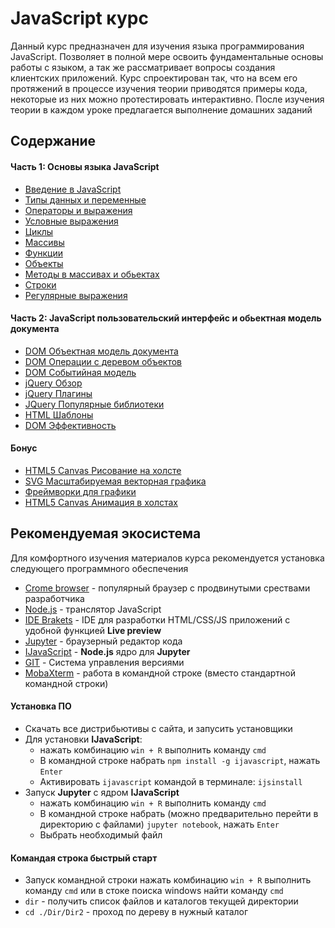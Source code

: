 # JavaScript курс

Данный курс предназначен для изучения языка программирования JavaScript. Позволяет в полной мере освоить фундаментальные основы работы с языком, а так же рассматривает вопросы создания клиентских приложений. Курс спроектирован так, что на всем его протяжений в процессе изучения теории приводятся примеры кода, некоторые из них можно протестировать интерактивно. После изучения теории в каждом уроке предлагается выполнение домашних заданий

## Содержание

#### Часть 1: Основы языка JavaScript
- [Введение в JavaScript](JavaScript-основы/01-Введение-в-JavaScript)
- [Типы данных и переменные](JavaScript-основы/02-Типы-данных-и-переменные)
- [Операторы и выражения](JavaScript-основы/03-Операторы-и-выражения)
- [Условные выражения](JavaScript-основы/04-Условные-выражения)
- [Циклы](JavaScript-основы/05-Циклы)
- [Массивы](JavaScript-основы/06-Массивы)
- [Функции](JavaScript-основы/07-Функции)
- [Объекты](JavaScript-основы/08-Объекты)
- [Методы в массивах и обьектах](./JavaScript-основы/09-Методы-в-массивах-и-обьектах)
- [Строки](JavaScript-основы/10-Строки)
- [Регулярные выражения](JavaScript-основы/11-Регулярные-выражения)

#### Часть 2: JavaScript пользовательский интерфейс и обьектная модель документа
- [DOM Объектная модель документа](JavaScript-UI-and-DOM/01-DOM-Объектная-модель-документа)
- [DOM Операции с деревом объектов](JavaScript-UI-and-DOM/02-DOM-Операции-с-деревом-объектов)
- [DOM Событийная модель](JavaScript-UI-and-DOM/03-DOM-Событийная-модель)
- [jQuery Обзор](JavaScript-UI-and-DOM/04-jQuer-Обзор)
- [jQuery Плагины](JavaScript-UI-and-DOM/05-jQuery-Плагины)
- [JQuery Популярные библиотеки](JavaScript-UI-and-DOM/06-JQuery-Популярные-библиотеки)
- [HTML Шаблоны](JavaScript-UI-and-DOM/07-HTML-Шаблоны)
- [DOM Эффективность](JavaScript-UI-and-DOM/08-DOM-Эффективность)

#### Бонус
- [HTML5 Canvas Рисование на холсте](JavaScript-UI-and-DOM/09-HTML5-Canvas-Рисование-на-холсте)
- [SVG Масштабируемая векторная графика](JavaScript-UI-and-DOM/10-SVG-Масштабируемая-векторная-графика)
- [Фреймворки для графики](JavaScript-UI-and-DOM/11-Фреймворки-для-графики)
- [HTML5 Canvas Анимация в холстах](JavaScript-UI-and-DOM/12-HTML5-Canvas-Анимация-в-холстах)

## Рекомендуемая экосистема
Для комфортного изучения материалов курса рекомендуется установка следующего программного обеспечения
- [Crome browser](https://google.ru/chrome/browser/desktop) - популярный браузер с продвинутыми срествами разработчика
- [Node.js](https://nodejs.org/en) - транслятор JavaScript
- [IDE Brakets](http://brackets.io) - IDE для разработки HTML/CSS/JS приложений с удобной функцией **Live preview**
- [Jupyter](https://www.continuum.io/downloads) - браузерный редактор кода
- [IJavaScript](http://n-riesco.github.io/ijavascript) - **Node.js** ядро для **Jupyter**
- [GIT](https://git-scm.com/downloads) - Система управления версиями
- [MobaXterm](http://mobaxterm.mobatek.net) - работа в командной строке (вместо стандартной командной строки)

#### Установка ПО
- Скачать все дистрибьютивы с сайта, и запусить установщики
- Для установки **IJavaScript**:
  -  нажать комбинацию `win + R` выполнить команду `cmd`
  - В командной строке набрать `npm install -g ijavascript`, нажать `Enter`
  - Активировать `ijavascript` командой в терминале: `ijsinstall`
- Запуск **Jupyter** с ядром **IJavaScript**
  -  нажать комбинацию `win + R` выполнить команду `cmd`
  - В командной строке набрать (можно предварительно перейти в директорию с файлами) `jupyter notebook`, нажать `Enter`
  - Выбрать необходимый файл

#### Командая строка быстрый старт
- Запуск командной строки нажать комбинацию `win + R` выполнить команду `cmd` или в стоке поиска windows найти команду `cmd`
- `dir` - получить список файлов и каталогов текущей директории
- `cd ./Dir/Dir2` - проход по дереву в нужный каталог
